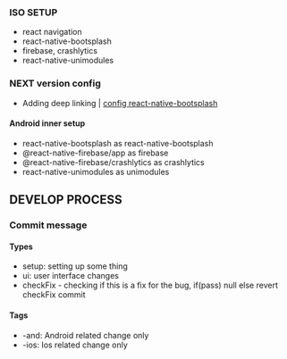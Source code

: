 ### ISO SETUP

- react navigation
- react-native-bootsplash
- firebase, crashlytics
- react-native-unimodules

### NEXT version config

- Adding deep linking | [config react-native-bootsplash](https://github.com/zoontek/react-native-bootsplash#handle-deep-linking-on-android)

#### Android inner setup

- react-native-bootsplash as react-native-bootsplash
- @react-native-firebase/app as firebase
- @react-native-firebase/crashlytics as crashlytics
- react-native-unimodules as unimodules

## DEVELOP PROCESS

### Commit message

#### Types

- setup: setting up some thing
- ui: user interface changes
- checkFix - checking if this is a fix for the bug, if(pass) null else revert checkFix commit

#### Tags

- -and: Android related change only
- -ios: Ios related change only
